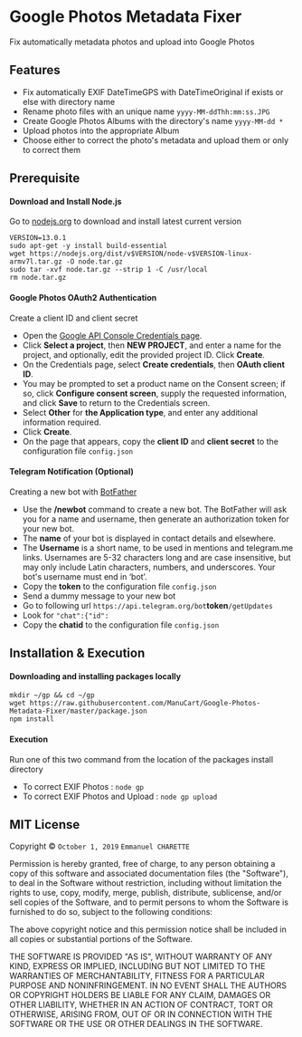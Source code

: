 # Google Photos Metadata Fixer
Fix automatically metadata photos and upload into Google Photos
## Features
* Fix automatically EXIF DateTimeGPS with DateTimeOriginal if exists or else with directory name
* Rename photo files with an unique name ````yyyy-MM-ddThh:mm:ss.JPG````
* Create Google Photos Albums with the directory's name ````yyyy-MM-dd *````
* Upload photos into the appropriate Album
* Choose either to correct the photo's metadata and upload them or only to correct them
 
## Prerequisite
#### Download and Install Node.js
Go to [nodejs.org](https://nodejs.org/en/download/current/) to download and install latest current version
````
VERSION=13.0.1
sudo apt-get -y install build-essential
wget https://nodejs.org/dist/v$VERSION/node-v$VERSION-linux-armv7l.tar.gz -O node.tar.gz
sudo tar -xvf node.tar.gz --strip 1 -C /usr/local
rm node.tar.gz
````
#### Google Photos OAuth2 Authentication
Create a client ID and client secret
* Open the [Google API Console Credentials page](https://console.developers.google.com/apis/credentials).
* Click __Select a project__, then __NEW PROJECT__, and enter a name for the project, and optionally, edit the provided project ID. Click __Create__.
* On the Credentials page, select __Create credentials__, then __OAuth client ID__.
* You may be prompted to set a product name on the Consent screen; if so, click __Configure consent screen__, supply the requested information, and click __Save__ to return to the Credentials screen.
* Select __Other__ for __the Application type__, and enter any additional information required.
* Click __Create__.
* On the page that appears, copy the __client ID__ and __client secret__ to the configuration file ````config.json````

#### Telegram Notification (Optional) 
Creating a new bot with [BotFather](https://telegram.me/botfather)
* Use the __/newbot__ command to create a new bot. The BotFather will ask you for a name and username, then generate an authorization token for your new bot.
* The __name__ of your bot is displayed in contact details and elsewhere.
* The __Username__ is a short name, to be used in mentions and telegram.me links. Usernames are 5-32 characters long and are case insensitive, but may only include Latin characters, numbers, and underscores. Your bot's username must end in ‘bot’.
* Copy the __token__ to the configuration file ````config.json````
* Send a dummy message to your new bot
* Go to following url ````https://api.telegram.org/bot````__token__````/getUpdates````
* Look for ````"chat":{"id":````
* Copy the __chatid__ to the configuration file ````config.json````

## Installation & Execution
#### Downloading and installing packages locally
````
mkdir ~/gp && cd ~/gp
wget https://raw.githubusercontent.com/ManuCart/Google-Photos-Metadata-Fixer/master/package.json
npm install
````
#### Execution
Run one of this two command from the location of the packages install directory
* To correct EXIF Photos : ````node gp````
* To correct EXIF Photos and Upload : ````node gp upload````

## MIT License

Copyright © ````October 1, 2019```` ````Emmanuel CHARETTE````

Permission is hereby granted, free of charge, to any person obtaining a copy
of this software and associated documentation files (the "Software"), to deal
in the Software without restriction, including without limitation the rights
to use, copy, modify, merge, publish, distribute, sublicense, and/or sell
copies of the Software, and to permit persons to whom the Software is
furnished to do so, subject to the following conditions:

The above copyright notice and this permission notice shall be included in all
copies or substantial portions of the Software.

THE SOFTWARE IS PROVIDED "AS IS", WITHOUT WARRANTY OF ANY KIND, EXPRESS OR
IMPLIED, INCLUDING BUT NOT LIMITED TO THE WARRANTIES OF MERCHANTABILITY,
FITNESS FOR A PARTICULAR PURPOSE AND NONINFRINGEMENT. IN NO EVENT SHALL THE
AUTHORS OR COPYRIGHT HOLDERS BE LIABLE FOR ANY CLAIM, DAMAGES OR OTHER
LIABILITY, WHETHER IN AN ACTION OF CONTRACT, TORT OR OTHERWISE, ARISING FROM,
OUT OF OR IN CONNECTION WITH THE SOFTWARE OR THE USE OR OTHER DEALINGS IN THE
SOFTWARE.

